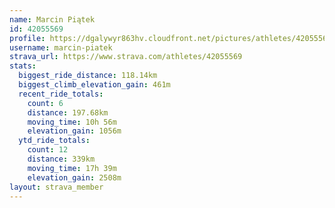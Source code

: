 ```yaml
---
name: Marcin Piątek
id: 42055569
profile: https://dgalywyr863hv.cloudfront.net/pictures/athletes/42055569/12602382/1/large.jpg
username: marcin-piatek
strava_url: https://www.strava.com/athletes/42055569
stats:
  biggest_ride_distance: 118.14km
  biggest_climb_elevation_gain: 461m
  recent_ride_totals:
    count: 6
    distance: 197.68km
    moving_time: 10h 56m
    elevation_gain: 1056m
  ytd_ride_totals:
    count: 12
    distance: 339km
    moving_time: 17h 39m
    elevation_gain: 2508m
layout: strava_member
--- 
```

